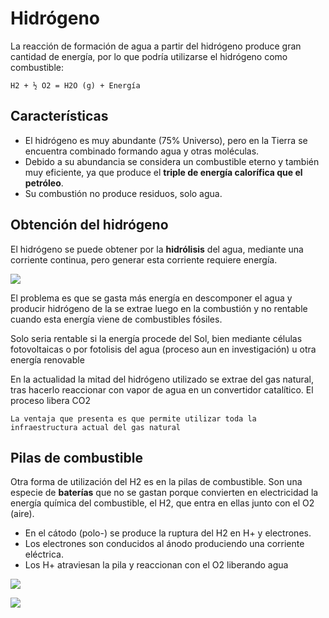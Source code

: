 # Hidrógeno

La reacción de formación de agua a partir del hidrógeno produce gran cantidad de energía, por lo que podría utilizarse el hidrógeno como combustible:

```
H2 + ½ O2 = H2O (g) + Energía
```

## Características

- El hidrógeno es muy abundante (75% Universo), pero en la Tierra se encuentra combinado formando agua y otras moléculas.
- Debido a su abundancia se considera un combustible eterno y también muy eficiente, ya que produce el **triple de energía calorífica que el petróleo**. 
- Su combustión no produce residuos, solo agua. 

## Obtención del hidrógeno

El hidrógeno se puede obtener por la **hidrólisis** del agua, mediante una corriente continua, pero generar esta corriente requiere energía. 

![](img/2022-10-06-17-07-57.png)

El problema es que se gasta más energía en descomponer el agua y producir hidrógeno de la se extrae luego en la combustión y no rentable cuando esta energía viene de combustibles fósiles.

Solo seria rentable si la energía procede del Sol, bien mediante células fotovoltaicas o por fotolisis del agua (proceso aun en investigación) u otra energía renovable


En la actualidad la mitad del hidrógeno utilizado se extrae del gas natural, tras hacerlo reaccionar con vapor de agua en un convertidor catalítico. El proceso libera CO2

```
La ventaja que presenta es que permite utilizar toda la infraestructura actual del gas natural
```

## Pilas de combustible

Otra forma de utilización del H2 es en la pilas de combustible. Son una especie de **baterías** que no se gastan porque convierten en electricidad la energía química del combustible, el H2,  que entra en ellas junto con el O2 (aire). 

- En el cátodo (polo-) se produce la ruptura del H2 en H+ y electrones. 
- Los electrones son conducidos al ánodo produciendo una corriente eléctrica. 
- Los H+ atraviesan la pila y reaccionan con el O2 liberando agua

![](img/2022-10-06-17-03-36.png)

![](img/2022-10-06-17-03-43.png)
